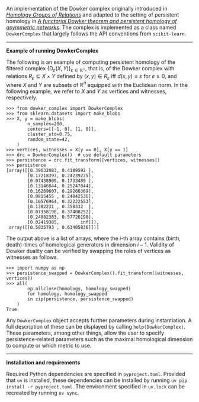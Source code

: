 An implementation of the Dowker complex originally introduced in [<em>Homology Groups of Relations</em>](https://www.jstor.org/stable/1969768) and adapted to the setting of persistent homology in [<em>A functorial Dowker theorem and persistent homology of asymmetric networks</em>](https://link.springer.com/article/10.1007/s41468-018-0020-6).
The complex is implemented as a class named `DowkerComplex` that largely follows the API conventions from `scikit-learn`.

---

__Example of running DowkerComplex__

The following is an example of computing persistent homology of the filtered complex $`\left\{\mathrm{D}_{\varepsilon}(X,Y)\right\}_{\varepsilon\in\mathbb{R}^{+}}`$, that is, of the Dowker complex with relations $R_{\varepsilon}\subseteq X\times Y$ defined by $(x,y)\in R_{\varepsilon}$ iff $d(x,y)\leq\varepsilon$ for $\varepsilon\geq 0$, and where $X$ and $Y$ are subsets of $\mathbb{R}^{n}$ equipped with the Euclidean norm.
In the following example, we refer to $X$ and $Y$ as vertices and witnesses, respectively.

```
>>> from dowker_complex import DowkerComplex
>>> from sklearn.datasets import make_blobs
>>> X, y = make_blobs(
        n_samples=200,
        centers=[[-1, 0], [1, 0]],
        cluster_std=0.75,
        random_state=42,
    )
>>> vertices, witnesses = X[y == 0], X[y == 1]
>>> drc = DowkerComplex()  # use default parameters
>>> persistence = drc.fit_transform([vertices, witnesses])
>>> persistence
[array([[0.39632083, 0.4189592 ],
        [0.17218397, 0.24239225],
        [0.07438909, 0.1733489 ],
        [0.13146844, 0.25247844],
        [0.16269607, 0.29266369],
        [0.0815455 , 0.24042536],
        [0.10576964, 0.32222553],
        [0.1382231 , 0.358332  ],
        [0.07358198, 0.37408252],
        [0.24082383, 0.57726198],
        [0.02419385,        inf]]),
 array([[0.5035793 , 0.63405836]])]
```

The output above is a list of arrays, where the $i$-th array contains (birth, death)-times of homological generators in dimension $i-1$.
Validity of Dowker duality can be verified by swapping the roles of vertices as witnesses as follows.

```
>>> import numpy as np
>>> persistence_swapped = DowkerComplex().fit_transform([witnesses, vertices])
>>> all(
        np.allclose(homology, homology_swapped)
        for homology, homology_swapped
        in zip(persistence, persistence_swapped)
    )
True
```

Any `DowkerComplex` object accepts further parameters during instantiation.
A full description of these can be displayed by calling `help(DowkerComplex)`.
These parameters, among other things, allow the user to specify persistence-related parameters such as the maximal homological dimension to compute or which metric to use.

---

__Installation and requirements__

Required Python dependencies are specified in `pyproject.toml`.
Provided that `uv` is installed, these dependencies can be installed by running `uv pip install -r pyproject.toml`.
The environment specified in `uv.lock` can be recreated by running `uv sync`.
